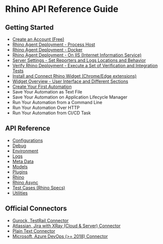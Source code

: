 # Rhino API Reference Guide

## Getting Started
* [Create an Account (Free)](./GettingStarted/Register.md 'Register')
* [Rhino Agent Deployment - Process Host](./GettingStarted/Deployment.md 'Deployment')
* [Rhino Agent Deployment - Docker](./GettingStarted/DeploymentDocker.md 'DeploymentDocker')
* [Rhino Agent Deployment - On IIS (Internet Information Service)](./GettingStarted/DeploymentIIS.md 'DeploymentIIS')
* [Server Settings - Set Reporters and Logs Locations and Behavior](./GettingStarted/ServerSettings.md 'ServerSettings')
* [Verify Rhino Deployment - Execute a Set of Verification and Integration Tests](./GettingStarted/VerifyDeployment.md 'VerifyDeployment')
* [Install and Connect Rhino Widget (Chrome/Edge extensions)](./GettingStarted/ConnectWidget.md 'ConnectWidget')
* [Widget Overview - User Interface and Different Sections](./GettingStarted/WidgetOverview.md 'WidgetOverview')
* [Create Your First Automation](./GettingStarted/YourFirstAutomation.md 'YourFirstAutomation')
* Save Your Automation as Text File
* Save Your Automation on Application Lifecycle Manager
* Run Your Automation from a Command Line
* Run Your Automation Over HTTP
* Run Your Automation from CI/CD Task

## API Reference
* [Configurations](./ApiReference/Configurations.md 'Configurations')
* [Debug](./ApiReference/Debug.md 'Debug')
* [Environment](./ApiReference/Environment.md 'Environment')
* [Logs](./ApiReference/Logs.md 'Logs')
* [Meta Data](./ApiReference/Meta.md 'Meta')
* [Models](./ApiReference/Models.md 'Models')
* [Plugins](./ApiReference/Plugins.md 'Plugins')
* [Rhino](./ApiReference/Rhino.md 'Rhino')
* [Rhino Async](./ApiReference/RhinoAsync.md 'RhinoAsync')
* [Test Cases (Rhino Specs)](./ApiReference/Tests.md 'Tests')
* [Utilities](./ApiReference/Utilities.md 'Utilities')

## Official Connectors
* [Gurock, TestRail Connector](https://github.com/savanna-projects/rhino-connectors-gurock)
* [Atlassian, Jira with XRay (Cloud & Server) Connector](https://github.com/savanna-projects/rhino-connectors-atlassian)
* [Plain Text Connector](https://github.com/savanna-projects/rhino-connectors-text)
* [Microsoft, Azure DevOps (>= 2018) Connector](https://github.com/savanna-projects/rhino-connectors-azure)